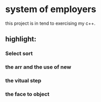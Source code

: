 # system of employers
this project is in tend to exercising my c++.
## highlight:
### Select sort
### the arr and the use of new
### the vitual step
### the face to object
